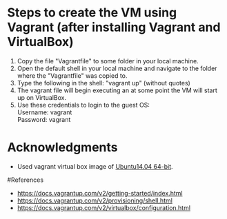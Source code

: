 # Steps to create the VM using Vagrant (after installing Vagrant and VirtualBox)

1. Copy the file "Vagrantfile" to some folder in your local machine.
2. Open the default shell in your local machine and navigate to the folder where the "Vagrantfile" was copied to.
3. Type the following in the shell: "vagrant up" (without quotes)
4. The vagrant file will begin executing an at some point the VM will start up on VirtualBox.
5. Use these credentials to login to the guest OS:</br>
Username: vagrant</br>
Password: vagrant</br>

# Acknowledgments
* Used vagrant virtual box image of [Ubuntu14.04 64-bit](https://atlas.hashicorp.com/boxcutter/ubuntu1404-desktop).

#References
* https://docs.vagrantup.com/v2/getting-started/index.html
* https://docs.vagrantup.com/v2/provisioning/shell.html 
* https://docs.vagrantup.com/v2/virtualbox/configuration.html
